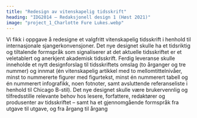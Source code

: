 ```yaml
---
title: "Redesign av vitenskapelig tidsskrift"
heading: "IDG2014 – Redaksjonell design 1 (Høst 2021)"
image: "project_1_Charlotte Fure Lukes.webp"
---
```


Vi fikk i oppgave å redesigne et valgfritt vitenskapelig tidsskrift i henhold til internasjonale sjangerkonvensjoner. Det nye designet skulle ha et tidsriktig og tiltalende formspråk som signaliserer at det aktuelle tidsskriftet er et veletablert og anerkjent akademisk tidsskrift.
Ferdig leveranse skulle inneholde et nytt designforslag til tidsskriftets omslag (to årganger og tre nummer) og innmat (én vitenskapelig artikkel med to mellomtittelnivåer, minst to nummererte figurer med figurtekst, minst én nummerert tabell og én nummerert infografikk, noen fotnoter, samt 
avsluttende referanseliste i henhold til Chicago B-stil). Det nye designet skulle være brukervennlig og tilfredsstille relevante behov hos lesere, forfattere, redaktører og produsenter av tidsskriftet – samt ha et gjennomgående formspråk fra utgave til utgave, og fra årgang til årgang
